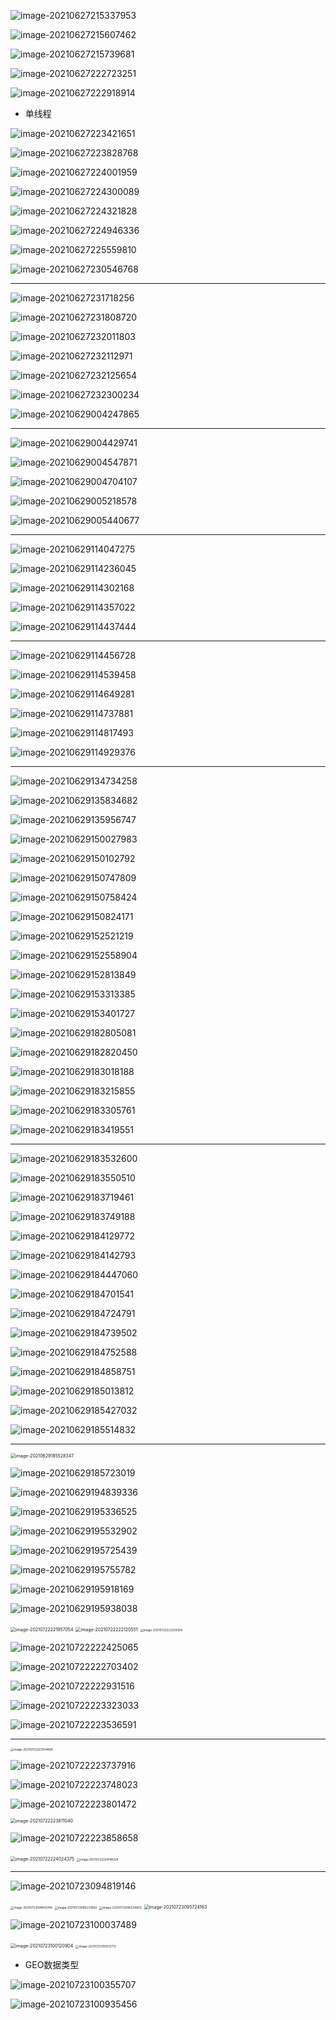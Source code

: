



![image-20210627215337953](https://tva1.sinaimg.cn/large/008i3skNly1grx63i4nwkj31560mgjtw.jpg)

![image-20210627215607462](https://tva1.sinaimg.cn/large/008i3skNly1grx63gaenzj312q0lc44l.jpg)



![image-20210627215739681](https://tva1.sinaimg.cn/large/008i3skNly1grx650spjcj30xy0jkjvg.jpg)

![image-20210627222723251](https://tva1.sinaimg.cn/large/008i3skNly1grx6zzatbzj31ei0u0ndn.jpg)

![image-20210627222918914](https://tva1.sinaimg.cn/large/008i3skNly1grx71yju66j31f40u0hdt.jpg)

- 单线程

![image-20210627223421651](https://tva1.sinaimg.cn/large/008i3skNly1grx777pg50j319a0u0x37.jpg)



![image-20210627223828768](https://tva1.sinaimg.cn/large/008i3skNly1grx7bhs751j31e60u04pl.jpg)



![image-20210627224001959](https://tva1.sinaimg.cn/large/008i3skNly1grx7d4f46kj31o30u0h1c.jpg)



![image-20210627224300089](https://tva1.sinaimg.cn/large/008i3skNly1grx7g78dpjj31d70u04k8.jpg)

![image-20210627224321828](https://tva1.sinaimg.cn/large/008i3skNly1grx7gm428xj313c0huqcz.jpg)

![image-20210627224946336](https://tva1.sinaimg.cn/large/008i3skNly1grx7n93284j31pb0u0ngu.jpg)

![image-20210627225559810](https://tva1.sinaimg.cn/large/008i3skNly1grx7tqdxxpj31ic0u01kx.jpg)



![image-20210627230546768](https://tva1.sinaimg.cn/large/008i3skNly1grx83xgtajj30u80u013b.jpg)



---

![image-20210627231718256](https://tva1.sinaimg.cn/large/008i3skNly1grx8fx1z3gj31410u0dvt.jpg)

![image-20210627231808720](https://tva1.sinaimg.cn/large/008i3skNly1grx8gsf69mj31jb0u0k70.jpg)

![image-20210627232011803](https://tva1.sinaimg.cn/large/008i3skNly1grx8iwg8jyj31em0u04br.jpg)

![image-20210627232112971](https://tva1.sinaimg.cn/large/008i3skNly1grx8jypbegj31g30u0x6m.jpg)

![image-20210627232125654](https://tva1.sinaimg.cn/large/008i3skNly1grx8k6dm68j30u00ym7lg.jpg)

![image-20210627232300234](https://tva1.sinaimg.cn/large/008i3skNly1grx8ltn9cyj31620ogana.jpg)

![image-20210629004247865](https://tva1.sinaimg.cn/large/008i3skNly1grygj5gh6dj30nq0hk7a0.jpg)

----

![image-20210629004429741](https://tva1.sinaimg.cn/large/008i3skNly1grygkx7fvkj30zw0naahn.jpg)

![image-20210629004547871](https://tva1.sinaimg.cn/large/008i3skNly1grygm9s50ej61cs0q6wot02.jpg)

![image-20210629004704107](https://tva1.sinaimg.cn/large/008i3skNly1grygnlnuu9j61bi0l0k0s02.jpg)

![image-20210629005218578](https://tva1.sinaimg.cn/large/008i3skNly1grygt1qtofj31ba0msqan.jpg)

![image-20210629005440677](https://tva1.sinaimg.cn/large/008i3skNly1grygvjo7gyj315q0kegtl.jpg)

---

![image-20210629114047275](https://tva1.sinaimg.cn/large/008i3skNly1gryzjt5ugyj314q0lo457.jpg)

![image-20210629114236045](https://tva1.sinaimg.cn/large/008i3skNly1gryzlo3xuqj319q0oon4j.jpg)

![image-20210629114302168](https://tva1.sinaimg.cn/large/008i3skNly1gryzm4j6ecj30qe0oitel.jpg)

![image-20210629114357022](https://tva1.sinaimg.cn/large/008i3skNly1gryzn2twfuj31e60u0ncm.jpg)

![image-20210629114437444](https://tva1.sinaimg.cn/large/008i3skNly1gryzns4ehvj30vm0l8q6h.jpg)

---



![image-20210629114456728](https://tva1.sinaimg.cn/large/008i3skNly1gryzo42y9aj30oa0k2tbw.jpg)

![image-20210629114539458](https://tva1.sinaimg.cn/large/008i3skNly1gryzouswxtj314e0o0472.jpg)

![image-20210629114649281](https://tva1.sinaimg.cn/large/008i3skNly1gryzq2he5aj31ec0tegux.jpg)

![image-20210629114737881](https://tva1.sinaimg.cn/large/008i3skNly1gryzqwyhltj31ak0r4wlg.jpg)

![image-20210629114817493](https://tva1.sinaimg.cn/large/008i3skNly1gryzrld5fcj31d30u0gyj.jpg)

![image-20210629114929376](https://tva1.sinaimg.cn/large/008i3skNly1gryzsu2jgoj30ty0hewiz.jpg)

---



![image-20210629134734258](https://tva1.sinaimg.cn/large/008i3skNly1grz37rzy94j30x20kqwii.jpg)

![image-20210629135834682](https://tva1.sinaimg.cn/large/008i3skNly1grz3j5ti1vj314b0u0k6f.jpg)

![image-20210629135956747](https://tva1.sinaimg.cn/large/008i3skNly1grz3kktt6pj318g0pqtgt.jpg)

![image-20210629150027983](https://tva1.sinaimg.cn/large/008i3skNly1grz5bnam0yj31co0u0125.jpg)

![image-20210629150102792](https://tva1.sinaimg.cn/large/008i3skNly1grz5c5jy92j31as0u0qdq.jpg)

![image-20210629150747809](https://tva1.sinaimg.cn/large/008i3skNly1grz5j7ks0ej31920nqn4b.jpg)

![image-20210629150758424](https://tva1.sinaimg.cn/large/008i3skNly1grz5jcxkvej314w0ki7c0.jpg)

![image-20210629150824171](https://tva1.sinaimg.cn/large/008i3skNly1grz5jtf981j31bs0r6gsh.jpg)

![image-20210629152521219](https://tva1.sinaimg.cn/large/008i3skNly1grz61fy59dj31b80u0ncl.jpg)

![image-20210629152558904](https://tva1.sinaimg.cn/large/008i3skNly1grz623mw41j30q40bq402.jpg)

![image-20210629152813849](https://tva1.sinaimg.cn/large/008i3skNly1grz64fl30gj319m0p2k3p.jpg)

![image-20210629153313385](https://tva1.sinaimg.cn/large/008i3skNly1grz69mvj6dj31bc0q8wps.jpg)

![image-20210629153401727](https://tva1.sinaimg.cn/large/008i3skNly1grz6ah8lsjj30wg0gqad1.jpg)

![image-20210629182805081](https://tva1.sinaimg.cn/large/008i3skNly1grzbbkz628j318i0p8k1r.jpg)

![image-20210629182820450](https://tva1.sinaimg.cn/large/008i3skNly1grzbbu2np4j30xe0maq84.jpg)

![image-20210629183018188](https://tva1.sinaimg.cn/large/008i3skNly1grzbdw9z44j312w0qetev.jpg)

![image-20210629183215855](https://tva1.sinaimg.cn/large/008i3skNly1grzbfx4bgqj31bo0r2169.jpg)

![image-20210629183305761](https://tva1.sinaimg.cn/large/008i3skNly1grzbgsow57j319q0qswkm.jpg)

![image-20210629183419551](https://tva1.sinaimg.cn/large/008i3skNly1grzbi2kbxoj31bq0nq13t.jpg)

----







![image-20210629183532600](https://tva1.sinaimg.cn/large/008i3skNly1grzbje7jlhj30zg0oyago.jpg)

![image-20210629183550510](https://tva1.sinaimg.cn/large/008i3skNly1grzbjn0dbnj31420hugu6.jpg)

![image-20210629183719461](https://tva1.sinaimg.cn/large/008i3skNly1grzbl6voibj30sa0gqq9d.jpg)

![image-20210629183749188](https://tva1.sinaimg.cn/large/008i3skNly1grzblp6lqaj30my0kmq67.jpg)

![image-20210629184129772](https://tva1.sinaimg.cn/large/008i3skNly1grzbpixcd3j31660m0jxk.jpg)

![image-20210629184142793](https://tva1.sinaimg.cn/large/008i3skNly1grzbpr2yxnj313w0imjwv.jpg)

![image-20210629184447060](https://tva1.sinaimg.cn/large/008i3skNly1grzbsxwvh6j616m0oigtw02.jpg)

![image-20210629184701541](https://tva1.sinaimg.cn/large/008i3skNly1grzbvack4qj31bw0rmtjs.jpg)

![image-20210629184724791](https://tva1.sinaimg.cn/large/008i3skNly1grzbvplj11j31aa0tyaka.jpg)

![image-20210629184739502](https://tva1.sinaimg.cn/large/008i3skNly1grzbvy32ggj318s0qkn76.jpg)

![image-20210629184752588](https://tva1.sinaimg.cn/large/008i3skNly1grzbw5w1xyj31260nuahn.jpg)

![image-20210629184858751](https://tva1.sinaimg.cn/large/008i3skNly1grzbxbc65kj319m0qi7l2.jpg)

![image-20210629185013812](https://tva1.sinaimg.cn/large/008i3skNly1grzbym5bp7j317a0myqfg.jpg)

![image-20210629185427032](https://tva1.sinaimg.cn/large/008i3skNly1grzc300u3lj315s0o0154.jpg)

![image-20210629185514832](https://tva1.sinaimg.cn/large/008i3skNly1grzc3txmsrj31600pydmg.jpg)

----







<img src="https://tva1.sinaimg.cn/large/008i3skNly1grzc447tcij319u0rs46a.jpg" alt="image-20210629185528347" style="zoom:50%;" />

![image-20210629185723019](https://tva1.sinaimg.cn/large/008i3skNly1grzc62kq5bj61g80r07jr02.jpg)

![image-20210629194839336](https://tva1.sinaimg.cn/large/008i3skNly1grzdneoqnoj310o0ogaep.jpg)

![image-20210629195336525](https://tva1.sinaimg.cn/large/008i3skNly1grzdsk0ydtj30u20i8jvb.jpg)

![image-20210629195532902](https://tva1.sinaimg.cn/large/008i3skNly1grzdula2ilj31d00teqg1.jpg)

![image-20210629195725439](https://tva1.sinaimg.cn/large/008i3skNly1grzdwjg46mj312w0pkwpx.jpg)

![image-20210629195755782](https://tva1.sinaimg.cn/large/008i3skNly1grzdx22vulj30um0ksjya.jpg)

![image-20210629195918169](https://tva1.sinaimg.cn/large/008i3skNly1grzdyjh0bsj313c0jiah9.jpg)

![image-20210629195938038](https://tva1.sinaimg.cn/large/008i3skNly1grzdytu2w9j30vi0jijvn.jpg)

<img src="https://tva1.sinaimg.cn/large/008i3skNly1gsq3a35olyj61jv0u0mzl02.jpg" alt="image-20210722221957054" style="zoom:50%;" />

<img src="https://tva1.sinaimg.cn/large/008i3skNly1gsq3bhgys7j31nk0leq56.jpg" alt="image-20210722222120551" style="zoom:50%;" />

<img src="https://tva1.sinaimg.cn/large/008i3skNly1gsq3d7p973j618a0soabj02.jpg" alt="image-20210722222259304" style="zoom:33%;" />

![image-20210722222425065](https://tva1.sinaimg.cn/large/008i3skNly1gsq3elm1t6j31ib0u0add.jpg)

![image-20210722222703402](https://tva1.sinaimg.cn/large/008i3skNly1gsq3hb2fn9j318q0u0wgy.jpg)

![image-20210722222931516](https://tva1.sinaimg.cn/large/008i3skNly1gsq3jvrpwyj31te0u0q6v.jpg)

![image-20210722223323033](https://tva1.sinaimg.cn/large/008i3skNly1gsq3nwlwz3j31j50u045m.jpg)

![image-20210722223536591](https://tva1.sinaimg.cn/large/008i3skNly1gsq3q9a1zaj31ri0j876w.jpg)

---





<img src="https://tva1.sinaimg.cn/large/008i3skNly1gsq3qm7r0cj31dc0qwgn4.jpg" alt="image-20210722223554488" style="zoom:33%;" />

![image-20210722223737916](https://tva1.sinaimg.cn/large/008i3skNly1gsq3sby42ij31oi0si795.jpg)

![image-20210722223748023](https://tva1.sinaimg.cn/large/008i3skNly1gsq3shqhdvj31rd0u0q6i.jpg)

![image-20210722223801472](https://tva1.sinaimg.cn/large/008i3skNly1gsq3sq26gfj31ay0u041k.jpg)

<img src="/Users/chengkun/Library/Application Support/typora-user-images/image-20210722223811040.png" alt="image-20210722223811040" style="zoom:50%;" />

![image-20210722223858658](https://tva1.sinaimg.cn/large/008i3skNly1gsq3tppi38j31en0u00vv.jpg)

<img src="https://tva1.sinaimg.cn/large/008i3skNly1gsq3v9wwnzj31kc0u0aed.jpg" alt="image-20210722224024375" style="zoom:50%;" />

<img src="https://tva1.sinaimg.cn/large/008i3skNly1gsq3wnihizj314a0sg404.jpg" alt="image-20210722224148224" style="zoom:33%;" />

----





![image-20210723094819146](https://tva1.sinaimg.cn/large/008i3skNly1gsqn6789y3j31610u0wg9.jpg)





<img src="https://tva1.sinaimg.cn/large/008i3skNly1gsqn6j54xvj311g0tg0tx.jpg" alt="image-20210723094835414" style="zoom:33%;" />

<img src="https://tva1.sinaimg.cn/large/008i3skNly1gsqnaodehmj31g40pytaz.jpg" alt="image-20210723095233902" style="zoom: 33%;" />

<img src="https://tva1.sinaimg.cn/large/008i3skNly1gsqndsh9sbj30v40qqdhk.jpg" alt="image-20210723095534655" style="zoom:33%;" />

<img src="https://tva1.sinaimg.cn/large/008i3skNly1gsqnfn4j2aj31ic0u00vy.jpg" alt="image-20210723095724163" style="zoom:50%;" />

![image-20210723100037489](https://tva1.sinaimg.cn/large/008i3skNly1gsqnj0zlx7j31lg0u0q56.jpg)

<img src="https://tva1.sinaimg.cn/large/008i3skNly1gsqnjua8f9j314d0u0acy.jpg" alt="image-20210723100120904" style="zoom:50%;" />

<img src="https://tva1.sinaimg.cn/large/008i3skNly1gsqnltn2bvj61ak0qg41k02.jpg" alt="image-20210723100313712" style="zoom:33%;" />

- GEO数据类型

![image-20210723100355707](https://tva1.sinaimg.cn/large/008i3skNly1gsqnmn6nghj31490u0q4h.jpg)

![image-20210723100935456](https://tva1.sinaimg.cn/large/008i3skNly1gsqnsbfdfoj31lu0u040x.jpg)

